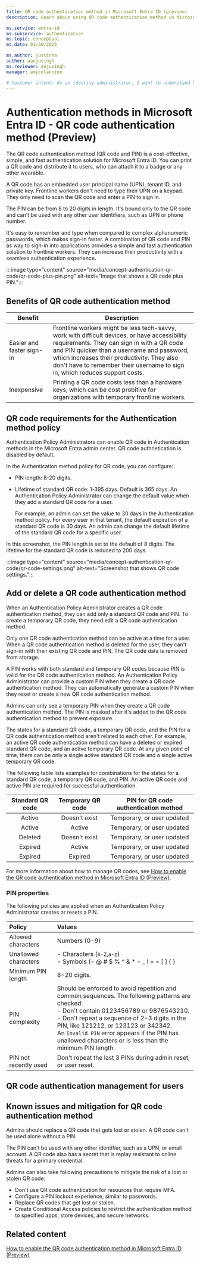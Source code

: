 ```yaml
---
title: QR code authentication method in Microsoft Entra ID (preview)
description: Learn about using QR code authentication method in Microsoft Entra ID to help improve and secure sign-in events for frontline workers.

ms.service: entra-id
ms.subservice: authentication
ms.topic: conceptual
ms.date: 01/30/2025

ms.author: justinha
author: aanjusingh
ms.reviewer: anjusingh
manager: amycolannino

# Customer intent: As an identity administrator, I want to understand how to use QR code authentication in Microsoft Entra ID to improve and secure user sign-in events for frontline workers
---
```


# Authentication methods in Microsoft Entra ID - QR code authentication method (Preview)

The QR code authentication method (QR code and PIN) is a cost-effective, simple, and fast authentication solution for Microsoft Entra ID. 
You can print a QR code and distribute it to users, who can attach it to a badge or any other wearable. 

A QR code has an embedded user principal name (UPN), tenant ID, and private key. 
Frontline workers don't need to type their UPN on a keypad. They only need to scan the QR code and enter a PIN to sign in. 

The PIN can be from 8 to 20 digits in length. 
It's bound only to the QR code and can't be used with any other user identifiers, such as UPN or phone number.

It's easy to remember and type when compared to complex alphanumeric passwords, which makes sign-in faster. 
A combination of QR code and PIN as way to sign-in into applications provides a simple and fast authentication solution to frontline workers. 
They can increase their productivity with a seamless authentication experience. 

:::image type="content" source="media/concept-authentication-qr-code/qr-code-plus-pin.png" alt-text="Image that shows a QR code plus PIN.":::

## Benefits of QR code authentication method

Benefit | Description
--------|------------
Easier and faster sign-in | Frontline workers might be less tech-savvy, work with difficult devices, or have accessibility requirements. They can sign in with a QR code and PIN quicker than a username and password, which increases their productivity. They also don't have to remember their username to sign in, which reduces support costs. 
Inexpensive | Printing a QR code costs less than a hardware keys, which can be cost probitive for organizations with temporary frontline workers.

## QR code requirements for the Authentication method policy

Authentication Policy Administrators can enable QR code in Authentication methods in the Microsoft Entra admin center. QR code authnetication is disabled by default.

In the Authentication method policy for QR code, you can configure:

- PIN length: 8-20 digits.
- Lifetime of standard QR code: 1-395 days. Default is 365 days. An Authentication Policy Administrator can change the default value when they add a standard QR code for a user. 

  For example, an admin can set the value to 30 days in the Authentication method policy. 
  For every user in that tenant, the default expiration of a standard QR code is 30 days. 
  An admin can change the default lifetime of the standard QR code for a specific user.

In this screenshot, the PIN length is set to the default of 8 digits. The lifetime for the standard QR code is reduced to 200 days.

:::image type="content" source="media/concept-authentication-qr-code/qr-code-settings.png" alt-text="Screenshot that shows QR code settings.":::

## Add or delete a QR code authentication method

When an Authentication Policy Administrator creates a QR code authentication method, they can add only a standard QR code and PIN.
To create a temporary QR code, they need edit a QR code authentication method. 

Only one QR code authentication method can be active at a time for a user.
When a QR code authentication method is deleted for the user, they can't sign-in with their existing QR code and PIN. The QR code data is removed from storage.

A PIN works with both standard and temporary QR codes because PIN is valid for the QR code authentication method.
An Authentication Policy Administrator can provide a custom PIN when they create a QR code authentication method. 
They can automatically generate a custom PIN when they reset or create a new QR code authentication method.

Admins can only see a temporary PIN when they create a QR code authentication method. 
The PIN is masked after it's added to the QR code authentication method to prevent exposure.

The states for a standard QR code, a temporary QR code, and the PIN for a QR code authentication method aren't related to each other. 
For example, an active QR code authentication method can have a deleted or expired standard QR code, and an active temporary QR code. 
At any given point of time, there can be only a single active standard QR code and a single active temporary QR code.

The following table lists examples for combinations for the states for a standard QR code, a temporary QR code, and PIN. 
An active QR code and active PIN are required for successful authentication. 

Standard QR code | Temporary QR code | PIN for QR code authentication method
:---------------:|:-----------------:|:------------------------------------:
Active           | Doesn't exist     | Temporary, or user updated
Active           | Active            | Temporary, or user updated
Deleted          | Doesn't exist     | Temporary, or user updated
Expired          | Active            | Temporary, or user updated
Expired          | Expired           | Temporary, or user updated

For more information about how to manage QR codes, see [How to enable the QR code authentication method in Microsoft Entra ID (Preview)](how-to-authentication-qr-code.md).

### PIN properties

The following policies are applied when an Authentication Policy Administrator creates or resets a PIN. 

Policy  | Values
:-------|:-------
Allowed characters | Numbers (0-9)
Unallowed characters | - Characters (`A-Z`,`a-z`)<br>- Symbols (- @ # $ % ^ & * - _ ! + = [ ] { } | \ : ' , . ? / ` ~ " ( ) ; < >)<br>- Unicode characters<br>- Blank space
Minimum PIN length |  8-20 digits. 
PIN complexity     | Should be enforced to avoid repetition and common sequences. The following patterns are checked:<br>- Don't contain 0123456789 or 9876543210.<br>- Don't repeat a sequence of 2-3 digits in the PIN, like 121212, or 123123 or 342342.<br>An `Invalid PIN` error appears if the PIN has unallowed characters or is less than the minimum PIN length. 
PIN not recently used | Don't repeat the last 3 PINs during admin reset, or user reset. 

## QR code authentication management for users


## Known issues and mitigation for QR code authentication method 

Admins should replace a QR code thet gets lost or stolen. 
A QR code can't be used alone without a PIN. 

The PIN can't be used with any other identifier, such as a UPN, or email account. 
A QR code also has a secret that is replay resistant to online threats for a primary credential.

Admins can also take following precautions to mitigate the risk of a lost or stolen QR code:

- Don't use QR code authentication for resources that require MFA.
- Configure a PIN lockout experience, similar to passwords.
- Replace QR codes that get lost or stolen.
- Create Conditional Access policies to restrict the authentication method to specified apps, store devices, and secure networks.


## Related content

[How to enable the QR code authentication method in Microsoft Entra ID (Preview)](how-to-authentication-qr-code.md)
